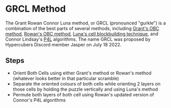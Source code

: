 # GRCL Method

The Grant Rowan Connor Luna method, or GRCL (pronounced "gurkle") is a combination of the best parts of several methods, including [Grant's OBC method](/methods/2x2x2x2-physical/grant.md), [Rowan's OBC method](/methods/2x2x2x2-physical/rowan.md), [Luna's cell blockbuilding technique](/methods/2x2x2x2-physical/luna.md), and Connor Lindsay's [P4L](/methods/2x2x2x2-physical/p4l.md) algorithms. The name GRCL was proposed by Hypercubers Discord member Jasper on July 18 2022.

## Steps
- Orient Both Cells using either Grant's method or Rowan's method (whatever looks better in that particular scramble)
- Separate the oriented colours of both cells while orienting 2 layers on those cells by holding the puzzle vertically and using Luna's method
- Permute both layers of both cell using Rowan's updated version of Connor's P4L algorithms
